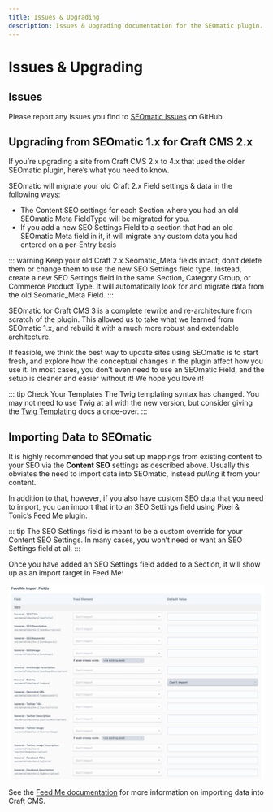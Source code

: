 ```yaml
---
title: Issues & Upgrading
description: Issues & Upgrading documentation for the SEOmatic plugin. The SEOmatic plugin facilitates modern SEO best practices & implementation for Craft CMS 4.
---
```


# Issues & Upgrading

## Issues

Please report any issues you find to [SEOmatic Issues](https://github.com/nystudio107/craft-seomatic/issues) on GitHub.

## Upgrading from SEOmatic 1.x for Craft CMS 2.x

If you’re upgrading a site from Craft CMS 2.x to 4.x that used the older SEOmatic plugin, here’s what you need to know.

SEOmatic will migrate your old Craft 2.x Field settings & data in the following ways:

* The Content SEO settings for each Section where you had an old SEOmatic Meta FieldType will be migrated for you.
* If you add a new SEO Settings Field to a section that had an old SEOmatic Meta field in it, it will migrate any custom data you had entered on a per-Entry basis

::: warning
Keep your old Craft 2.x Seomatic_Meta fields intact; don’t delete them or change them to use the new SEO Settings field type. Instead, create a new SEO Settings field in the same Section, Category Group, or Commerce Product Type. It will automatically look for and migrate data from the old Seomatic_Meta Field.
:::

SEOmatic for Craft CMS 3 is a complete rewrite and re-architecture from scratch of the plugin. This allowed us to take what we learned from SEOmatic 1.x, and rebuild it with a much more robust and extendable architecture.

If feasible, we think the best way to update sites using SEOmatic is to start fresh, and explore how the conceptual changes in the plugin affect how you use it. In most cases, you don’t even need to use an SEOmatic Field, and the setup is cleaner and easier without it! We hope you love it!

::: tip Check Your Templates
The Twig templating syntax has changed. You may not need to use Twig at all with the new version, but consider giving the [Twig Templating](using/) docs a once-over.
:::

## Importing Data to SEOmatic

It is highly recommended that you set up mappings from existing content to your SEO via the **Content SEO** settings as described above. Usually this obviates the need to import data into SEOmatic, instead _pulling_ it from your content.

In addition to that, however, if you also have custom SEO data that you need to import, you can import that into an SEO Settings field using Pixel & Tonic’s [Feed Me plugin](https://plugins.craftcms.com/feed-me).

::: tip
The SEO Settings field is meant to be a custom override for your Content SEO Settings. In many cases, you won’t need or want an SEO Settings field at all.
:::

Once you have added an SEO Settings field added to a Section, it will show up as an import target in Feed Me:

![Screenshot of Feed Me import fields with a long list of SEO mappings](./resources/screenshots/seomatic-feedme-import.png)

See the [Feed Me documentation](https://docs.craftcms.com/feed-me/v4/) for more information on importing data into Craft CMS.
